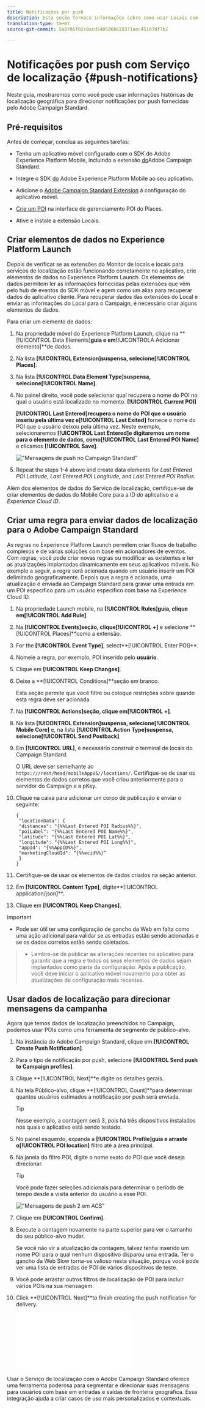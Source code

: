 ```yaml
---
title: Notificações por push
description: Esta seção fornece informações sobre como usar Locais com notificações por push no Campaign Standard.
translation-type: tm+mt
source-git-commit: 5a0705f02c8ecd540506b628371aec45107df7b2

---
```



# Notificações por push com Serviço de localização {#push-notifications}

Neste guia, mostraremos como você pode usar informações históricas de localização geográfica para direcionar notificações por push fornecidas pelo Adobe Campaign Standard.

## Pré-requisitos

Antes de começar, conclua as seguintes tarefas:

* Tenha um aplicativo móvel configurado com o SDK do Adobe Experience Platform Mobile, incluindo a extensão [do](https://aep-sdks.gitbook.io/docs/using-mobile-extensions/adobe-campaign-standard)Adobe Campaign Standard.

* Integre o SDK [do](https://aep-sdks.gitbook.io/docs/getting-started/get-the-sdk) Adobe Experience Platform Mobile ao seu aplicativo.
* Adicione o [Adobe Campaign Standard Extension](https://aep-sdks.gitbook.io/docs/using-mobile-extensions/adobe-campaign-standard) à configuração do aplicativo móvel.

* [Crie um POI](/help/poi-mgmt-ui/create-a-poi-ui.md) na interface de gerenciamento POI do Places.

* Ative e instale a extensão [](/help/places-ext-aep-sdks/places-extension/places-extension.md)Locais.


## Criar elementos de dados no Experience Platform Launch

Depois de verificar se as extensões do Monitor de locais e locais para serviços de localização estão funcionando corretamente no aplicativo, crie elementos de dados no Experience Platform Launch. Os elementos de dados permitem ler as informações fornecidas pelas extensões que vêm pelo hub de eventos do SDK móvel e agem como um alias para recuperar dados do aplicativo cliente. Para recuperar dados das extensões do Local e enviar as informações do Local para o Campaign, é necessário criar alguns elementos de dados.

Para criar um elemento de dados:

1. Na propriedade móvel do Experience Platform Launch, clique na **[!UICONTROL Data Elements]**guia e em**[!UICONTROLA Adicionar elemento]**de dados.
1. Na lista **[!UICONTROL Extension]**suspensa, selecione**[!UICONTROL Places]**.
1. Na lista **[!UICONTROL Data Element Type]**suspensa, selecione**[!UICONTROL Name]**.
1. No painel direito, você pode selecionar qual recupera o nome do POI no qual o usuário está localizado no momento. **[!UICONTROL Current POI]**

   **[!UICONTROL Last Entered]**recupera o nome do POI que o usuário inseriu pela última vez e**[!UICONTROL Last Exited]** fornece o nome do POI que o usuário deixou pela última vez. Neste exemplo, selecionaremos **[!UICONTROL Last Entered]**e digitaremos um nome para o elemento de dados, como**[!UICONTROL Last Entered POI Name]** e clicamos **[!UICONTROL Save]**.

   ![&quot;Mensagens de push no Campaign Standard&quot;](/help/assets/ACS_Push1.png)

1. Repeat the steps 1-4 above and create data elements for *Last Entered POI Latitude*, *Last Entered POI Longitude*, and *Last Entered POI Radius*.

Além dos elementos de dados do Serviço de localização, certifique-se de criar elementos de dados do Mobile Core para a ID *do* aplicativo e a *Experience Cloud ID*.

## Criar uma regra para enviar dados de localização para o Adobe Campaign Standard

As regras no Experience Platform Launch permitem criar fluxos de trabalho complexos e de várias soluções com base em acionadores de eventos. Com regras, você pode criar novas regras ou modificar as existentes e ter as atualizações implantadas dinamicamente em seus aplicativos móveis. No exemplo a seguir, a regra será acionada quando um usuário inserir um POI delimitado geograficamente. Depois que a regra é acionada, uma atualização é enviada ao Campaign Standard para gravar uma entrada em um POI específico para um usuário específico com base na Experience Cloud ID.

1. Na propriedade Launch mobile, na **[!UICONTROL Rules]**guia, clique em**[!UICONTROL Add Rule]**.
1. Na **[!UICONTROL Events]**seção, clique**[!UICONTROL +]** e selecione **[!UICONTROL Places]**como a extensão.
1. For the **[!UICONTROL Event Type]**, select**[!UICONTROL Enter POI]**.
1. Nomeie a regra, por exemplo, POI inserido pelo **usuário**.
1. Clique em **[!UICONTROL Keep Changes]**.
1. Deixe a **[!UICONTROL Conditions]**seção em branco.

   Esta seção permite que você filtre ou coloque restrições sobre quando esta regra deve ser acionada.

1. Na **[!UICONTROL Actions]**seção, clique em**[!UICONTROL +]**.
1. Na lista **[!UICONTROL Extension]**suspensa, selecione**[!UICONTROL Mobile Core]** e, na lista **[!UICONTROL Action Type]**suspensa, selecione**[!UICONTROL Send Postback]**.
1. Em **[!UICONTROL URL]**, é necessário construir o terminal de locais do Campaign Standard.

   O URL deve ser semelhante ao `https:///rest/head/mobileAppV5//locations/`.
Certifique-se de usar os elementos de dados corretos que você criou anteriormente para o servidor do Campaign e a pKey.

1. Clique na caixa para adicionar um corpo de publicação e enviar o seguinte:

   ```
   {
    "locationData": {
    "distances": "{%%Last Entered POI Radius%%}",
    "poiLabel": "{%%Last Entered POI Name%%}",
    "latitude": "{%%Last Entered POI Lat%%}",
    "longitude": "{%%Last Entered POI Long%%}",
    "appId": "{%%AppID%%}",
    "marketingCloudId": “{%%ecid%%}”
    }
   }
   ```

1. Certifique-se de usar os elementos de dados criados na seção anterior.
1. Em **[!UICONTROL Content Type]**, digite**[!UICONTROL application/json]**.
1. Clique em **[!UICONTROL Keep Changes]**.

>[!IMPORTANT]
>
>* Pode ser útil ter uma configuração de gancho da Web em falta como uma ação adicional para validar se as entradas estão sendo acionadas e se os dados corretos estão sendo coletados.


>* Lembre-se de publicar as alterações recentes no aplicativo para garantir que a regra e todos os seus elementos de dados sejam implantados como parte da configuração. Após a publicação, você deve iniciar o aplicativo móvel novamente para obter as atualizações de configuração mais recentes.


## Usar dados de localização para direcionar mensagens da campanha

Agora que temos dados de localização preenchidos no Campaign, podemos usar POIs como uma ferramenta de segmento de público-alvo.

1. Na instância do Adobe Campaign Standard, clique em **[!UICONTROL Create Push Notification]**.
1. Para o tipo de notificação por push, selecione **[!UICONTROL Send push to Campaign profiles]**.
1. Clique **[!UICONTROL Next]**e digite os detalhes gerais.
1. Na tela Público-alvo, clique **[!UICONTROL Count]**para determinar quantos usuários estimados a notificação por push será enviada.

   >[!TIP]
   >
   >Nesse exemplo, a contagem será 3, pois há três dispositivos instalados nos quais o aplicativo está sendo testado.

1. No painel esquerdo, expanda a **[!UICONTROL Profile]**guia e arraste o**[!UICONTROL POI location]** filtro até a área principal.
1. Na janela do filtro POI, digite o nome exato do POI que você deseja direcionar.

   >[!TIP]
   >
   >Você pode fazer seleções adicionais para determinar o período de tempo desde a visita anterior do usuário a esse POI.

   ![&quot;Mensagens de push 2 em ACS&quot;](/help/assets/ACS_push2.png)

1. Clique em **[!UICONTROL Confirm]**.
1. Execute a contagem novamente na parte superior para ver o tamanho do seu público-alvo mudar.

   Se você não vir a atualização da contagem, talvez tenha inserido um nome POI para o qual nenhum dispositivo disparou uma entrada. Ter o gancho da Web Slow torna-se valioso nesta situação, porque você pode ver uma lista de entradas de POI de vários dispositivos de teste.
1. Você pode arrastar outros filtros de localização de POI para incluir vários POIs na sua mensagem.
1. Click **[!UICONTROL Next]**to finish creating the push notification for delivery.

   ![&quot;Mensagens de push 3 em ACS&quot;](/help/assets/ACS_push3.html)

Usar o Serviço de localização com o Adobe Campaign Standard oferece uma ferramenta poderosa para segmentar e direcionar suas mensagens para usuários com base em entradas e saídas de fronteira geográfica. Essa integração ajuda a criar casos de uso mais personalizados e contextuais.